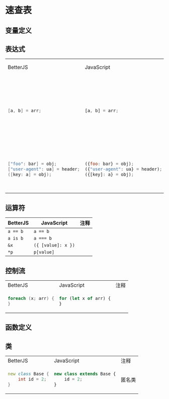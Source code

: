 # 速查表

## 变量定义

## 表达式
<table>
<tr><td>BetterJS</td><td>JavaScript</td><td>注释</td></tr>
<tr><td>

```d
[a, b] = arr;
```
</td><td>

```js
[a, b] = arr;
```
</td><td>可迭代对象解构赋值</td></tr>
<tr><td>

```d
["foo": bar] = obj;
["user-agent": ua] = header;
([key: a] = obj);
```
</td><td>

```js
({foo: bar} = obj);
({"user-agent": ua} = header);
({[key]: a} = obj);
```
</td><td>对象解构赋值</td></tr>
</table>

## 运算符
| BetterJS | JavaScript         | 注释 |
| -------- | ------------------ | ---- |
| `a == b` | `a == b`           |      |
| `a is b` | `a === b`          |      |
| `&x`     | `({ [value]: x })` |      |
| `*p`     | `p[value]`         |      |


## 控制流
<table>
<tr><td>BetterJS</td><td>JavaScript</td><td>注释</td></tr>
<tr><td>

```d
foreach (x; arr) {
}
```
</td><td>

```js
for (let x of arr) {
}
```

</td><td></td></tr>
</table>


## 函数定义

## 类
<table>
<tr><td>BetterJS</td><td>JavaScript</td><td>注释</td></tr>
<tr><td>

```d
new class Base {
    int id = 2;
}
```
</td><td>

```js
new class extends Base {
    id = 2;
}
```
</td><td>匿名类</td></tr>
</table>
